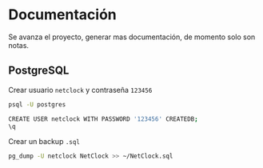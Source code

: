 # Documentación

Se avanza el proyecto, generar mas documentación, de momento solo son notas.

## PostgreSQL

Crear usuario `netclock` y contraseña `123456`

```bash
psql -U postgres

CREATE USER netclock WITH PASSWORD '123456' CREATEDB;
\q
```

Crear un backup `.sql`

```bash
pg_dump -U netclock NetClock >> ~/NetClock.sql
```
